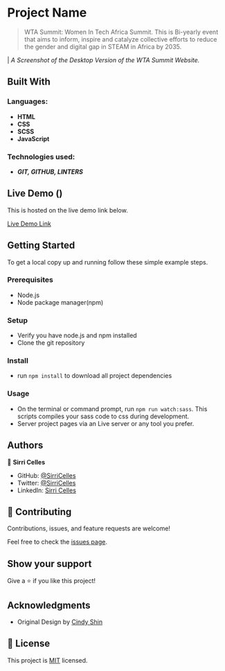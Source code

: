 
# Project Name

> WTA Summit: Women In Tech Africa Summit. This is Bi-yearly event that aims to inform, inspire and catalyze collective efforts to reduce the gender and digital gap in STEAM in Africa by 2035.

| *A Screenshot of the Desktop Version of the WTA Summit Website.*
## Built With

### Languages:
- **HTML**
- **CSS**
- **SCSS**
- **JavaScript**

### Technologies used:
-  _**GIT, GITHUB, LINTERS**_

## Live Demo ()

This is hosted on the live demo link below.

[Live Demo Link]([https://sirricelles.github.io/portfolio/](https://sirricelles.github.io/conference-page/))

## Getting Started

To get a local copy up and running follow these simple example steps.

### Prerequisites
- Node.js
- Node package manager(npm)
### Setup
- Verify you have node.js and npm installed
- Clone the git repository
### Install
- run `npm install` to download all project dependencies
### Usage
- On the terminal or command prompt, run `npm run watch:sass`. This scripts compiles your sass code to css during development.
- Server project pages via an Live server or any tool you prefer.

## Authors

👤 **Sirri Celles**

- GitHub: [@SirriCelles](https://github.com/SirriCelles)
- Twitter: [@SirriCelles](https://twitter.com/SirriCelles?t=fZl0blItFUQDC5vozH47nA&s=09)
- LinkedIn: [Sirri Celles](https://www.linkedin.com/in/sirri-celles)

## 🤝 Contributing

Contributions, issues, and feature requests are welcome!

Feel free to check the [issues page](../../issues/).

## Show your support

Give a ⭐️ if you like this project!

## Acknowledgments

- Original Design by [Cindy Shin](https://www.behance.net/gallery/29845175/CC-Global-Summit-2015)


## 📝 License

This project is [MIT](https://github.com/git/git-scm.com/blob/main/MIT-LICENSE.txt) licensed.

